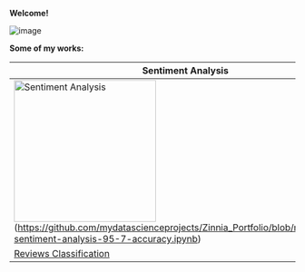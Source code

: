 **Welcome!**

![image](https://user-images.githubusercontent.com/91697032/144334944-538b28c3-ffd9-488d-b716-2e418dd9d5bd.png)

**Some of my works:**

| Sentiment Analysis | Recommendation System | Rainfall Prediction |
| ------------------ | --------------------- | ------------------- |
| <img src="https://user-images.githubusercontent.com/91697032/144442015-293ea4f5-4cf6-487f-b515-b8fa97df0175.png" width="250" height="250" title="Sentiment Analysis">(https://github.com/mydatascienceprojects/Zinnia_Portfolio/blob/main/reviews-sentiment-analysis-95-7-accuracy.ipynb) | <img src="https://user-images.githubusercontent.com/91697032/144480414-fa0d2439-a815-4437-bc7d-7d4e246e9472.png" width="250" height="250"> | <img src="https://user-images.githubusercontent.com/91697032/144636233-d31666ed-91c0-4fea-8583-3e8c54671749.png" width="250" height="250">
| [Reviews Classification](https://github.com/mydatascienceprojects/Zinnia_Portfolio/blob/main/reviews-sentiment-analysis-95-7-accuracy.ipynb) | [Song Recommendation](https://github.com/mydatascienceprojects/Zinnia_Portfolio/blob/main/-spotify-song-recommendation.ipynb) | [Rainfall Visualization & Prediction](https://github.com/mydatascienceprojects/Zinnia_Portfolio/blob/main/state-district-rainfall-distr-india%20(3).ipynb)


